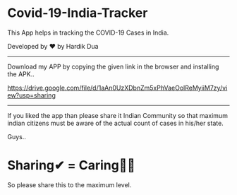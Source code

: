 # Covid-19-India-Tracker

This App helps in tracking the COVID-19 Cases in India.


Developed by ❤ by Hardik Dua


*************************************************************************************


Download my APP by copying the given link in the browser and installing the APK..


https://drive.google.com/file/d/1aAn0UzXDbnZm5xPhVaeOolReMyiiM7zy/view?usp=sharing

**************************************************************************************

If you liked the app than please share it Indian Community so that maximum indian citizens must be aware of the actual count of cases in his/her state. 

Guys.. <h1>Sharing✔  = Caring💖🙌 </h1>

So please share this to the maximum level.
